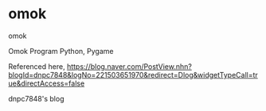 # omok
omok

Omok Program
Python, Pygame

Referenced here,
https://blog.naver.com/PostView.nhn?blogId=dnpc7848&logNo=221503651970&redirect=Dlog&widgetTypeCall=true&directAccess=false


dnpc7848's blog
